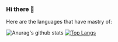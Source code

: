 ### Hi there 👋

<!--
**Talagozis/Talagozis** is a ✨ _special_ ✨ repository because its `README.md` (this file) appears on your GitHub profile.

Here are some ideas to get you started:

- 🔭 I’m currently working on ...
- 🌱 I’m currently learning ...
- 👯 I’m looking to collaborate on ...
- 🤔 I’m looking for help with ...
- 💬 Ask me about ...
- 📫 How to reach me: ...
- 😄 Pronouns: ...
- ⚡ Fun fact: ...
-->

Here are the languages that have mastry of: 

![Anurag's github stats](https://github-readme-stats.vercel.app/api?username=talagozis&show_icons=true&theme=algolia&count_private=true)
[![Top Langs](https://github-readme-stats.vercel.app/api/top-langs/?username=talagozis&layout=compact&&hide=css,html&langs_count=6)](https://github.com/talagozis)

